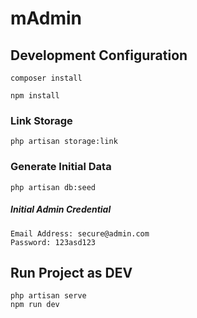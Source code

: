 # mAdmin

## Development Configuration
```
composer install
```
```
npm install
```

### Link Storage
```
php artisan storage:link
```

### Generate Initial Data
```
php artisan db:seed
```
##### Initial Admin Credential
```
Email Address: secure@admin.com
Password: 123asd123
```

## Run Project as DEV
```
php artisan serve
npm run dev
```

